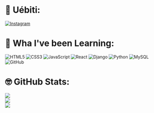 # 🐸 Uébiti:
[![Instagram](https://img.shields.io/badge/Instagram-%23E4405F.svg?logo=Instagram&logoColor=white)](https://instagram.com/ryanwith.i) 
# 🐸 Wha I've been Learning:
![HTML5](https://img.shields.io/badge/html5-%2328a745.svg?style=for-the-badge&logo=html5&logoColor=white) ![CSS3](https://img.shields.io/badge/css3-%2328a745.svg?style=for-the-badge&logo=css3&logoColor=white) ![JavaScript](https://img.shields.io/badge/javascript-%2328a745.svg?style=for-the-badge&logo=javascript&logoColor=white)  ![React](https://img.shields.io/badge/react-%2328a745.svg?style=for-the-badge&logo=react&logoColor=white) ![Django](https://img.shields.io/badge/django-%2328a745.svg?style=for-the-badge&logo=django&logoColor=white) ![Python](https://img.shields.io/badge/python-2328a745?style=for-the-badge&logo=python&logoColor=white) ![MySQL](https://img.shields.io/badge/mysql-2328a745.svg?style=for-the-badge&logo=mysql&logoColor=white) ![GitHub](https://img.shields.io/badge/github-%2328a745.svg?style=for-the-badge&logo=github&logoColor=white)
# 🤓 GitHub Stats:
![](https://github-readme-stats.vercel.app/api?username=RianAguiar&theme=default&hide_border=true&include_all_commits=false&count_private=false)<br/>
![](https://nirzak-streak-stats.vercel.app/?user=RianAguiar&theme=default&hide_border=true)<br/>
![](https://github-readme-stats.vercel.app/api/top-langs/?username=RianAguiar&theme=default&hide_border=true&include_all_commits=false&count_private=false&layout=compact)

